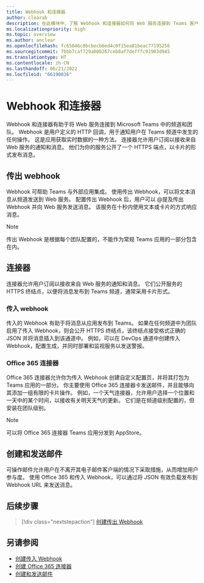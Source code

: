 ```yaml
---
title: Webhook 和连接器
author: clearab
description: 在此模块中，了解 Webhook 和连接器如何将 Web 服务连接到 Teams 客户端。
ms.localizationpriority: high
ms.topic: overview
ms.author: anclear
ms.openlocfilehash: fc65046c0bcbecb6ed4c0f15ea81beac77195256
ms.sourcegitcommit: 7bbb7caf729a00b267ceb8af7defffc91903d945
ms.translationtype: HT
ms.contentlocale: zh-CN
ms.lasthandoff: 06/21/2022
ms.locfileid: "66190036"
---
```

# <a name="webhooks-and-connectors"></a>Webhook 和连接器

Webhook 和连接器有助于将 Web 服务连接到 Microsoft Teams 中的频道和团队。 Webhook 是用户定义的 HTTP 回调，用于通知用户在 Teams 频道中发生的任何操作。 这是应用获取实时数据的一种方法。 连接器允许用户订阅以接收来自 Web 服务的通知和消息。 他们为你的服务公开了一个 HTTPS 端点，以卡片的形式发布消息。

## <a name="outgoing-webhooks"></a>传出 webhook

Webhook 可帮助 Teams 与外部应用集成。 使用传出 Webhook，可以将文本消息从频道发送到 Web 服务。 配置传出 Webhook 后，用户可以 @提及传出 Webhook 并向 Web 服务发送消息。 该服务在十秒内使用文本或卡片的方式响应消息。

> [!NOTE]
> 传出 Webhook 是根据每个团队配置的，不能作为常规 Teams 应用的一部分包含在内。

## <a name="connectors"></a>连接器

连接器允许用户订阅以接收来自 Web 服务的通知和消息。 它们公开服务的 HTTPS 终结点，以便将消息发布到 Teams 频道，通常采用卡片形式。

### <a name="incoming-webhooks"></a>传入 webhook

传入的 Webhook 有助于将消息从应用发布到 Teams。 如果在任何频道中为团队启用了传入 Webhook，则会公开 HTTPS 终结点，该终结点接受格式正确的 JSON 并将消息插入到该通道中。 例如，可以在 DevOps 通道中创建传入 Webhook，配置生成，并同时部署和监视服务以发送警报。

### <a name="office-365-connectors"></a>Office 365 连接器

Office 365 连接器允许你为传入 Webhook 创建自定义配置页，并将其打包为 Teams 应用的一部分。 你主要使用 Office 365 连接器卡发送邮件，并且能够向其添加一组有限的卡片操作。 例如，一个天气连接器，允许用户选择一个位置和一天中的某个时间，以接收有关明天天气的更新。 它们是在频道级别配置的，但安装在团队级别。

> [!NOTE]
> 可以将 Office 365 连接器 Teams 应用分发到 AppStore。

## <a name="create-and-send-messages"></a>创建和发送邮件

可操作邮件允许用户在不离开其电子邮件客户端的情况下采取措施，从而增加用户参与度。 使用 Office 365 和传入 Webhook，可以通过将 JSON 有效负载发布到 Webhook URL 来发送消息。

## <a name="next-step"></a>后续步骤

> [!div class="nextstepaction"]
> [创建传出 Webhook](~/webhooks-and-connectors/how-to/add-outgoing-webhook.md)

## <a name="see-also"></a>另请参阅

* [创建传入 Webhook](~/webhooks-and-connectors/how-to/add-incoming-webhook.md)
* [创建 Office 365 连接器](~/webhooks-and-connectors/how-to/connectors-creating.md)
* [创建和发送邮件](~/webhooks-and-connectors/how-to/connectors-using.md)
